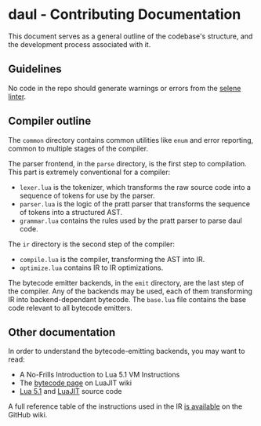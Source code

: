 # daul - Contributing Documentation

This document serves as a general outline of the codebase's structure, and the development process associated with it.

## Guidelines

No code in the repo should generate warnings or errors from the [selene linter](https://kampfkarren.github.io/selene/selene.html).

## Compiler outline

The `common` directory contains common utilities like `enum` and error reporting, common to multiple stages of the compiler.

The parser frontend, in the `parse` directory, is the first step to compilation. This part is extremely conventional for a compiler:
 - `lexer.lua` is the tokenizer, which transforms the raw source code into a sequence of tokens for use by the parser.
 - `parser.lua` is the logic of the pratt parser that transforms the sequence of tokens into a structured AST.
 - `grammar.lua` contains the rules used by the pratt parser to parse daul code.

The `ir` directory is the second step of the compiler:
 - `compile.lua` is the compiler, transforming the AST into IR.
 - `optimize.lua` contains IR to IR optimizations.

The bytecode emitter backends, in the `emit` directory, are the last step of the compiler. Any of the backends may be used, each of them transforming IR into backend-dependant bytecode. The `base.lua` file contains the base code relevant to all bytecode emitters.

## Other documentation

In order to understand the bytecode-emitting backends, you may want to read:
 - A No-Frills Introduction to Lua 5.1 VM Instructions
 - The [bytecode page](https://wiki.luajit.org/Bytecode-2.0) on LuaJIT wiki
 - [Lua 5.1](https://www.lua.org/source/5.1/) and [LuaJIT](https://github.com/LuaJIT/LuaJIT) source code

A full reference table of the instructions used in the IR [is available](https://github.com/TechnoJo4/luadaul/wiki/IR-Reference) on the GitHub wiki.

